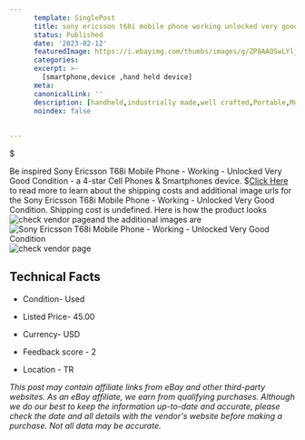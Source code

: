 ```yaml
---
      template: SinglePost
      title: sony ericsson t68i mobile phone working unlocked very good condition
      status: Published
      date: '2023-02-12'
      featuredImage: https://i.ebayimg.com/thumbs/images/g/ZP8AAOSwLYlj38Bs/s-l225.jpg
      categories: 
      excerpt: >-
        [smartphone,device ,hand held device]
      meta:
      canonicalLink: ''
      description: [handheld,industrially made,well crafted,Portable,Mobile,Compact,Convenient,Lightweight,Maneuverable,Man-portable,Miniature,Carriable,Hand-held,Light,Holdable,Transportable,Mobile device,Pocket-sized,On-the-go,Wireless,Cordless,Compact size,Convenient size, smartphone,device ,hand held device]
      noindex: false
      
        
---
```

$

Be inspired Sony Ericsson T68i Mobile Phone - Working - Unlocked Very Good Condition - a 4-star Cell Phones & Smartphones device.
$[Click Here](https://www.ebay.com/itm/394438993199?hash=item5bd665652f%3Ag%3AZP8AAOSwLYlj38Bs&mkevt=1&mkcid=1&mkrid=711-53200-19255-0&campid=%253CePNCampaignId%253E&customid=%253CreferenceId%253E&toolid=10049) to read more to learn about the shipping costs and additional image urls for the Sony Ericsson T68i Mobile Phone - Working - Unlocked Very Good Condition. Shipping cost is undefined. Here is how the product looks ![check vendor page](https://i.ebayimg.com/thumbs/images/g/ZP8AAOSwLYlj38Bs/s-l225.jpg)and the additional images are![Sony Ericsson T68i Mobile Phone - Working - Unlocked Very Good Condition](https://i.ebayimg.com/images/g/ZP8AAOSwLYlj38Bs/s-l1600.jpg)![check vendor page](https://origin-galleryplus.ebayimg.com/ws/web/394438993199_2_0_1/225x225.jpg,https://origin-galleryplus.ebayimg.com/ws/web/394438993199_3_0_1/225x225.jpg,https://origin-galleryplus.ebayimg.com/ws/web/394438993199_4_0_1/225x225.jpg,https://origin-galleryplus.ebayimg.com/ws/web/394438993199_5_0_1/225x225.jpg,https://origin-galleryplus.ebayimg.com/ws/web/394438993199_6_0_1/225x225.jpg,https://origin-galleryplus.ebayimg.com/ws/web/394438993199_7_0_1/225x225.jpg,https://origin-galleryplus.ebayimg.com/ws/web/394438993199_8_0_1/225x225.jpg,https://origin-galleryplus.ebayimg.com/ws/web/394438993199_9_0_1/225x225.jpg,https://origin-galleryplus.ebayimg.com/ws/web/394438993199_10_0_1/225x225.jpg,https://origin-galleryplus.ebayimg.com/ws/web/394438993199_11_0_1/225x225.jpg,https://origin-galleryplus.ebayimg.com/ws/web/394438993199_12_0_1/225x225.jpg,https://origin-galleryplus.ebayimg.com/ws/web/394438993199_13_0_1/225x225.jpg,https://origin-galleryplus.ebayimg.com/ws/web/394438993199_14_0_1/225x225.jpg,https://origin-galleryplus.ebayimg.com/ws/web/394438993199_15_0_1/225x225.jpg,https://origin-galleryplus.ebayimg.com/ws/web/394438993199_16_0_1/225x225.jpg,https://origin-galleryplus.ebayimg.com/ws/web/394438993199_17_0_1/225x225.jpg)



 ## Technical Facts 



     
      

 - Condition- Used 


      

 - Listed Price- 45.00 


      

 - Currency- USD 


      

 - Feedback score - 2 


      

 - Location - TR 


      
      

 *_This post may contain affiliate links from eBay and other third-party websites. As an eBay affiliate, we earn from qualifying purchases. Although we do our best to keep the information up-to-date and accurate, please check the date and all details with the vendor's website before making a purchase. Not all data may be accurate._*






